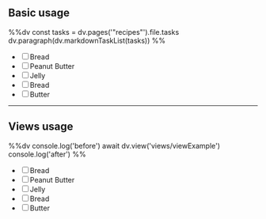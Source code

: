 
## Basic usage

%%dv
const tasks = dv.pages('"recipes"').file.tasks
dv.paragraph(dv.markdownTaskList(tasks))
%%

<!--dv-start KEEP THIS COMMENT -->
<p><span><ul class="contains-task-list">
<li data-task="" class="task-list-item" dir="auto"><input type="checkbox" class="task-list-item-checkbox">Bread</li>
<li data-task="" class="task-list-item" dir="auto"><input type="checkbox" class="task-list-item-checkbox">Peanut Butter</li>
<li data-task="" class="task-list-item" dir="auto"><input type="checkbox" class="task-list-item-checkbox">Jelly</li>
<li data-task="" class="task-list-item" dir="auto"><input type="checkbox" class="task-list-item-checkbox">Bread</li>
<li data-task="" class="task-list-item" dir="auto"><input type="checkbox" class="task-list-item-checkbox">Butter</li>
</ul></span></p>
<!--dv-end KEEP THIS COMMENT -->

---

## Views usage

%%dv
console.log('before')
await dv.view('views/viewExample')
console.log('after')
%%

<!--dv-start KEEP THIS COMMENT -->
<p><span><ul class="contains-task-list">
<li data-task="" class="task-list-item" dir="auto"><input type="checkbox" class="task-list-item-checkbox">Bread</li>
<li data-task="" class="task-list-item" dir="auto"><input type="checkbox" class="task-list-item-checkbox">Peanut Butter</li>
<li data-task="" class="task-list-item" dir="auto"><input type="checkbox" class="task-list-item-checkbox">Jelly</li>
<li data-task="" class="task-list-item" dir="auto"><input type="checkbox" class="task-list-item-checkbox">Bread</li>
<li data-task="" class="task-list-item" dir="auto"><input type="checkbox" class="task-list-item-checkbox">Butter</li>
</ul></span></p>
<!--dv-end KEEP THIS COMMENT -->
